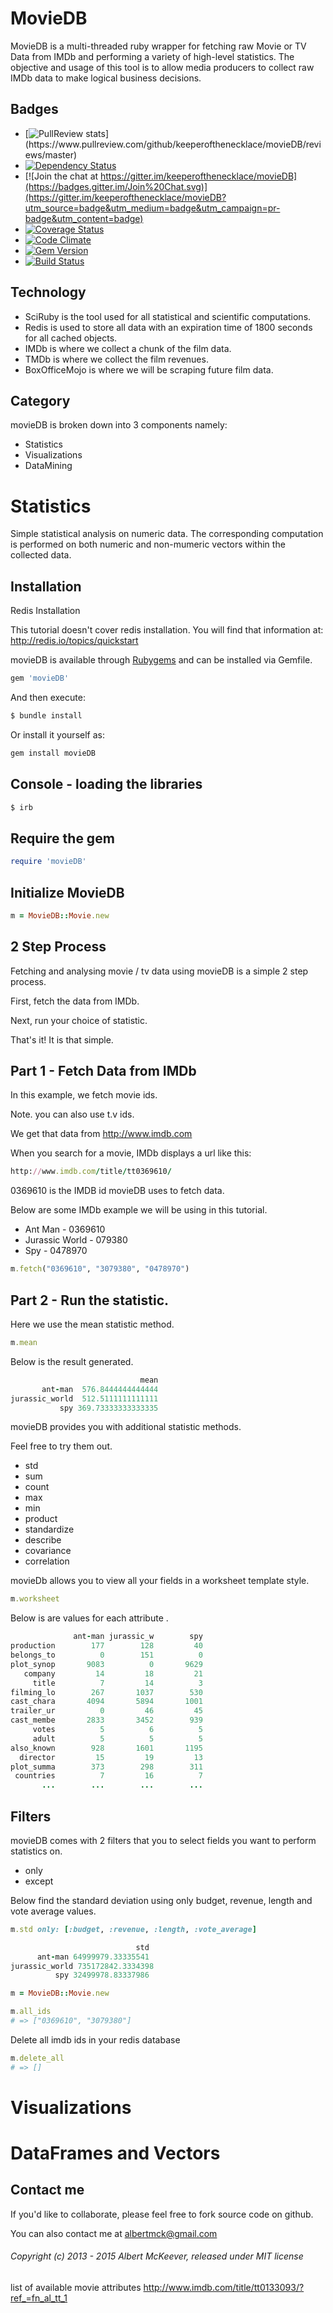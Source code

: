 # MovieDB

 MovieDB is a multi-threaded ruby wrapper for fetching raw Movie or TV Data from IMDb and performing a variety of high-level statistics.
 The objective and usage of this tool is to allow media producers to collect raw IMDb data to make logical business decisions.

## Badges
  - [![PullReview stats](https://www.pullreview.com/github/keeperofthenecklace/movieDB/badges/master.svg?)](https://www.pullreview.com/github/keeperofthenecklace/movieDB/reviews/master)
  - [![Dependency Status](https://gemnasium.com/keeperofthenecklace/movieDB.svg)](https://gemnasium.com/keeperofthenecklace/movieDB)
  - [![Join the chat at https://gitter.im/keeperofthenecklace/movieDB](https://badges.gitter.im/Join%20Chat.svg)](https://gitter.im/keeperofthenecklace/movieDB?utm_source=badge&utm_medium=badge&utm_campaign=pr-badge&utm_content=badge)
  - [![Coverage Status](https://coveralls.io/repos/keeperofthenecklace/movieDB/badge.svg?branch=master&service=github)](https://coveralls.io/github/keeperofthenecklace/movieDB?branch=master)
  - [![Code Climate](https://codeclimate.com/github/keeperofthenecklace/movieDB.png)](https://codeclimate.com/github/keeperofthenecklace/movieDB)
  - [![Gem Version](https://badge.fury.io/rb/movieDB.png)](http://badge.fury.io/rb/movieDB)
  - [![Build Status](https://secure.travis-ci.org/keeperofthenecklace/movieDB.png?branch=master)](http://travis-ci.org/keeperofthenecklace/movieDB)

## Technology
* SciRuby is the tool used for all statistical and scientific computations.
* Redis is used to store all data with an expiration time of 1800 seconds for all cached objects.
* IMDb is where we collect a chunk of the film data.
* TMDb is where we collect the film revenues.
* BoxOfficeMojo is where we will be scraping future film data.

## Category

movieDB is broken down into 3 components namely:

* Statistics
* Visualizations
* DataMining

# Statistics

Simple statistical analysis on numeric data.
The corresponding computation is performed on
both numeric and non-mumeric vectors within the
collected data.

## Installation

Redis Installation

  This tutorial doesn't cover redis installation.
  You will find that information at: http://redis.io/topics/quickstart

movieDB is available through [Rubygems](http://rubygems.org/gems/movieDB) and can be installed via Gemfile.

``` ruby
gem 'movieDB'
```

And then execute:

``` ruby
$ bundle install
```

Or install it yourself as:

``` ruby
gem install movieDB
```

## Console - loading the libraries

``` bash
$ irb
```

## Require the gem

```ruby
require 'movieDB'
```

## Initialize MovieDB

``` ruby
m = MovieDB::Movie.new
```
## 2 Step Process

Fetching and analysing movie / tv data using movieDB is a simple 2 step process.

First, fetch the data from IMDb.

Next, run your choice of statistic.

That's it! It is that simple.

## Part 1 - Fetch Data from IMDb

In this example, we fetch movie ids.

Note. you can also use t.v ids.


We get that data from http://www.imdb.com

When you search for a movie, IMDb displays a url like this:

``` ruby
http://www.imdb.com/title/tt0369610/
```
0369610 is the IMDB id movieDB uses to fetch data.

Below are some IMDb example we will be using in this tutorial.

* Ant Man - 0369610
* Jurassic World - 079380
* Spy - 0478970

``` ruby
m.fetch("0369610", "3079380", "0478970")
```
## Part 2 - Run the statistic.

Here we use the mean statistic method.

``` ruby
m.mean
```
Below is the result generated.

``` ruby
                             mean
       ant-man  576.8444444444444
jurassic_world  512.5111111111111
           spy 369.73333333333335
```
movieDB provides you with additional statistic methods.

Feel free to try them out.

* std
* sum
* count
* max
* min
* product
* standardize
* describe
* covariance
* correlation

movieDb allows you to view all your fields in a worksheet template style.

``` ruby
m.worksheet
```
Below is are values for each attribute .

``` ruby
              ant-man jurassic_w        spy
production        177        128         40
belongs_to          0        151          0
plot_synop       9083          0       9629
   company         14         18         21
     title          7         14          3
filming_lo        267       1037        530
cast_chara       4094       5894       1001
trailer_ur          0         46         45
cast_membe       2833       3452        939
     votes          5          6          5
     adult          5          5          5
also_known        928       1601       1195
  director         15         19         13
plot_summa        373        298        311
 countries          7         16          7
       ...        ...        ...        ...
```

## Filters

movieDB comes with 2 filters that you to select fields you want to perform statistics on.
* only
* except

Below find the standard deviation using only budget, revenue,
length and vote average values.

``` ruby
m.std only: [:budget, :revenue, :length, :vote_average]

```
``` ruby
                            std
      ant-man 64999979.33335541
jurassic_world 735172842.3334398
          spy 32499978.83337986
```


``` ruby
m = MovieDB::Movie.new

m.all_ids
# => ["0369610", "3079380"]
```

Delete all imdb ids in your redis database

``` ruby
m.delete_all
# => []
```

# Visualizations

# DataFrames and Vectors
## Contact me

If you'd like to collaborate, please feel free to fork source code on github.

You can also contact me at albertmck@gmail.com

###### Copyright (c) 2013 - 2015 Albert McKeever, released under MIT license

list of available movie attributes
http://www.imdb.com/title/tt0133093/?ref_=fn_al_tt_1